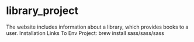 # library_project
The website includes information about a library, which provides books to a user.
Installation Links To Env Project:
brew install sass/sass/sass
